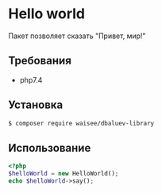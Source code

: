 # Hello world

Пакет позволяет сказать "Привет, мир!"

## Требования

- php7.4

## Установка

```bash
$ composer require waisee/dbaluev-library
```

## Использование

```php
<?php 
$helloWorld = new HelloWorld();
echo $helloWorld->say();
```